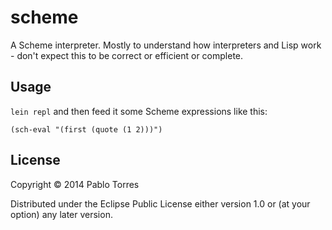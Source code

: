 # scheme

A Scheme interpreter. Mostly to understand how interpreters and Lisp
work - don't expect this to be correct or efficient or complete.

## Usage

`lein repl` and then feed it some Scheme expressions like this:

`(sch-eval "(first (quote (1 2)))")`

## License

Copyright © 2014 Pablo Torres

Distributed under the Eclipse Public License either version 1.0 or (at
your option) any later version.

